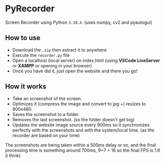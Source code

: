 # PyRecorder
Screen Recorder using Python `3.10.X`. (uses numpy, cv2 and pyautogui)

## How to use
- Download the `.zip` then extract it to anywhere
- Execute the `recorder.py` file
- Open a localhost (local server) on index.html (using **VSCode LiveServer** or **XAMPP** or opening in your browser)
- Once you have did it, just open the website and there you go!

## How it works
- Take an screenshot of the screen.
- Optimizes it (compress the image and convert to jpg +) resizes to 800x480.
- Saves the screenshot to a folder.
- Removes the last screenshot. (so the folder doesn't get big)
- Updates the website image source every 900ms so it synchronizes perfectly with the screenshots and with the system/local time.
(as the recorder are based on your time)

The screenshots are being taken within a 500ms delay or so, and the final processing time is something around 700ms, 9+7 = 16 so the final FPS is 1.6 (i think)
